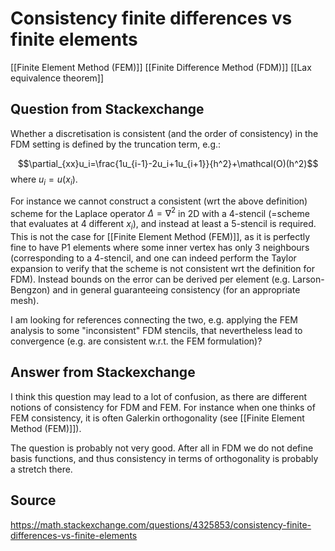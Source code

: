 # Consistency finite differences vs finite elements
[[Finite Element Method (FEM)]]
[[Finite Difference Method (FDM)]]
[[Lax equivalence theorem]]


## Question from Stackexchange
Whether a discretisation is consistent (and the order of consistency) in the FDM setting is defined by the truncation term, e.g.:

$$\partial_{xx}u_i=\frac{1u_{i-1}-2u_i+1u_{i+1}}{h^2}+\mathcal(O)(h^2)$$
where $u_i=u(x_i)$.

For instance we cannot construct a consistent (wrt the above definition) scheme for the Laplace operator $\Delta=\nabla^2$ in 2D with a 4-stencil (=scheme that evaluates at 4 different $x_i$), and instead at least a 5-stencil is required. This is not the case for [[Finite Element Method (FEM)]], as it is perfectly fine to have P1 elements where some inner vertex has only 3 neighbours (corresponding to a 4-stencil, and one can indeed perform the Taylor expansion to verify that the scheme is not consistent wrt the definition for FDM). Instead bounds on the error can be derived per element (e.g. Larson-Bengzon) and in general guaranteeing consistency (for an appropriate mesh).

I am looking for references connecting the two, e.g. applying the FEM analysis to some "inconsistent" FDM stencils, that nevertheless lead to convergence (e.g. are consistent w.r.t. the FEM formulation)?


## Answer from Stackexchange
I think this question may lead to a lot of confusion, as there are different notions of consistency for FDM and FEM. For instance when one thinks of FEM consistency, it is often Galerkin orthogonality (see [[Finite Element Method (FEM)]]). 

The question is probably not very good. After all in FDM we do not define basis functions, and thus consistency in terms of orthogonality is probably a stretch there.


## Source
https://math.stackexchange.com/questions/4325853/consistency-finite-differences-vs-finite-elements